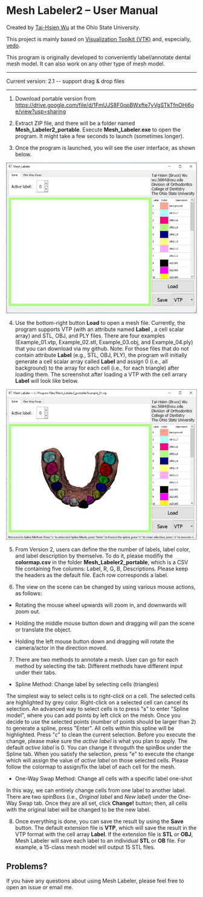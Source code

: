 Mesh Labeler2 – User Manual
==========================

Created by [Tai-Hsien Wu](https://github.com/Tai-Hsien) at the Ohio State University.

This project is mainly based on [Visualization Toolkit (VTK)](https://vtk.org/) and, especially, [vedo](https://github.com/marcomusy/vedo).

This program is originally developed to conveniently label/annotate dental mesh model. It can also work on any other type of mesh model.

------------
Current version: 2.1 -- support drag & drop files

------------

1.  Download portable version from
    <https://drive.google.com/file/d/1FmUJS8F0opBWxfte7yVgSTkTfnOHj6oe/view?usp=sharing>

2.  Extract ZIP file, and there will be a folder named
    **Mesh_Labeler2_portable**. Execute **Mesh_Labeler.exe** to open the program. It might take a few seconds to launch (sometimes longer). 
	
3. 	Once the program is launched, you will see the user interface, as shown below.

![Figure 1. The user interface of **Mesh Labeler**](./figure1.jpg)

4.  Use the bottom-right button **Load** to open a mesh file. Currently, the program supports VTP
    (with an attribute named **Label** , a cell scalar array) and STL, OBJ, and PLY files. There are four examples (Example_01.vtp, Example_02.stl, Example_03.obj, and Example_04.ply) that you can download via my github.
	Note: For those files that do not contain attribute **Label** (e.g., STL, OBJ, PLY), the program will initially generate a cell scalar array called **Label** 
    and assign 0 (i.e., all background) to the array for each cell
    (i.e., for each triangle) after loading them. The screenshot after loading a VTP with the cell arrary **Label** will look like below.

![Figure 2. After loading a suitable VTP file, you can see the model in the center of the window.](./figure2.jpg)

5.  From Version 2, users can define the the number of labels, label color, and label description by themselve. To do it, please modifiy the **colormap.csv** in the folder **Mesh_Labeler2_portable**, which is a CSV file containing five columns: Label, R, G, B, Descriptions.
	Please keep the headers as the default file. Each row corresponds a label.

6.  The view on the scene can be changed by using various mouse actions, as
    follows:

-   Rotating the mouse wheel upwards will zoom in, and downwards will zoom out.

-   Holding the middle mouse button down and dragging will pan the scene or
    translate the object.

-   Holding the left mouse button down and dragging will rotate the camera/actor
    in the direction moved.

7.  There are two methods to annotate a mesh. User can go for each method by selecting the tab. Different methods have different input under their tabs.

-   Spline Method: Change label by selecting cells (triangles)

The simplest way to select cells is to right-click on a cell. The selected cells are highlighted by grey color. Right-click on a selected cell can cancel its selection.
An advanced way to select cells is to press "s" to enter "Spline model", where you can add points by left click on the mesh. Once you decide to use the selected points (number of points should be larger than 2) to generate a spline, press "Enter". All cells within this spline will be highlighted.
 Press "c" to clean the current selection. Before you execute the change, please make sure the *active label* is what you plan to apply. The default *active label* is 0. You can change it throguth the spinBox under the Spline tab.
When you satisfy the selection, press "e" to execute the change which will assign the value of *active label* on those selected cells. Please follow the colormap to assign/fix the label of each cell for the mesh.

-   One-Way Swap Method: Change all cells with a specific label one-shot

In this way, we can entirely change cells from one label to another label.
There are two spinBoxs (i.e., *Original label* and *New label*) under the One-Way Swap tab. Once they are all set, click **Change!** button; then, all cells with the original label will be changed to be the new label.

8.  Once everything is done, you can save the result by using the **Save** button. The default extension file is **VTP**, which will save the result in the VTP format with the cell array **Label**.
	If the extension file is **STL** or **OBJ**, Mesh Labeler will save each label to an individual **STL** or **OB** file. For example, a 15-class mesh model will output 15 STL files.

Problems?
--------

If you have any questions about using Mesh Labeler, please feel free to open an issue or email me.